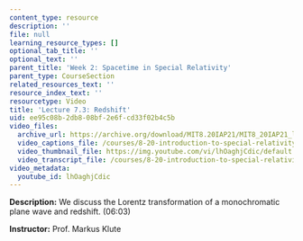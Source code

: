 ```yaml
---
content_type: resource
description: ''
file: null
learning_resource_types: []
optional_tab_title: ''
optional_text: ''
parent_title: 'Week 2: Spacetime in Special Relativity'
parent_type: CourseSection
related_resources_text: ''
resource_index_text: ''
resourcetype: Video
title: 'Lecture 7.3: Redshift'
uid: ee95c08b-2db8-08bf-2e6f-cd33f02b4c5b
video_files:
  archive_url: https://archive.org/download/MIT8.20IAP21/MIT8_20IAP21_lec07-3_300k.mp4
  video_captions_file: /courses/8-20-introduction-to-special-relativity-january-iap-2021/07e2616a347a56db9c1706149a010939_lhOaghjCdic.vtt
  video_thumbnail_file: https://img.youtube.com/vi/lhOaghjCdic/default.jpg
  video_transcript_file: /courses/8-20-introduction-to-special-relativity-january-iap-2021/1803e5d6bc2a4efcee454366dc510b3a_lhOaghjCdic.pdf
video_metadata:
  youtube_id: lhOaghjCdic
---
```


**Description:** We discuss the Lorentz transformation of a monochromatic plane wave and redshift. (06:03)

**Instructor:** Prof. Markus Klute